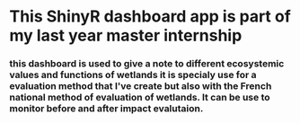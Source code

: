 # This ShinyR dashboard app is part of my last year master internship

### this dashboard is used to give a note to different ecosystemic values and functions of wetlands it is specialy use for a evaluation method that I've create but also with the French national method of evaluation of wetlands. It can be use to monitor before and after impact evalutaion.
